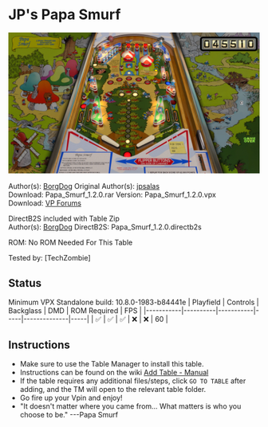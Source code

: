 # JP's Papa Smurf

![Table Preview](../../images/vpx-jps-papa-smurf-preview.jpg)

Author(s): [BorgDog](https://www.vpforums.org/index.php?showuser=89975)
Original Author(s): [jpsalas](https://www.vpforums.org/index.php?showuser=277)  
Download:  Papa_Smurf_1.2.0.rar 
Version:   Papa_Smurf_1.2.0.vpx  
Download:  [VP Forums](https://www.vpforums.org/index.php?app=downloads&showfile=11633)  

DirectB2S included with Table Zip  
Author(s): [BorgDog](https://www.vpforums.org/index.php?showuser=89975) 
DirectB2S: Papa_Smurf_1.2.0.directb2s  

ROM: No ROM Needed For This Table

Tested by: 
[TechZombie]

## Status 

Minimum VPX Standalone build: 10.8.0-1983-b84441e
| Playfield | Controls | Backglass | DMD | ROM Required | FPS | 
|-----------|----------|-----------|-----|--------------|-----|
| :white_check_mark: | :white_check_mark: | :white_check_mark: | :x: | :x: | 60 |

## Instructions

- Make sure to use the Table Manager to install this table.
- Instructions can be found on the wiki [Add Table - Manual](https://github.com/LegendsUnchained/vpx-standalone-alp4k/wiki/%5B04%5D-%F0%9F%A7%A1-TM-%E2%80%90-Other-Features#add-table---manual)
- If the table requires any additional files/steps, click `GO TO TABLE` after adding, and the TM will open to the relevant table folder.
- Go fire up your Vpin and enjoy!
- "It doesn't matter where you came from... What matters is who you choose to be." ---Papa Smurf


